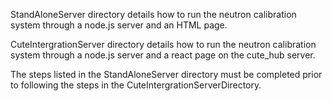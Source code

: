 StandAloneServer directory details how to run the neutron calibration system through a node.js server and an HTML page.

CuteIntergrationServer directory details how to run the neutron calibration system through a node.js server and a react page on the cute_hub server.

The steps listed in the StandAloneServer directory must be completed prior to following the steps in the CuteIntergrationServerDirectory.

